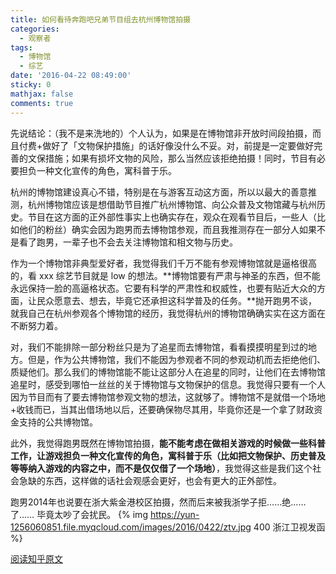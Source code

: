 ```yaml
---
title: 如何看待奔跑吧兄弟节目组去杭州博物馆拍摄
categories:
  - 观察者
tags:
  - 博物馆
  - 综艺
date: '2016-04-22 08:49:00'
sticky: 0
mathjax: false
comments: true
---
```


先说结论：（我不是来洗地的）个人认为，如果是在博物馆非开放时间段拍摄，而且付费+做好了「文物保护措施」的话好像没什么不妥。对，前提是一定要做好完善的文保措施；如果有损坏文物的风险，那么当然应该拒绝拍摄！同时，节目有必要担负一种文化宣传的角色，寓科普于乐。<!-- more -->

杭州的博物馆建设真心不错，特别是在与游客互动这方面，所以以最大的善意推测，杭州博物馆应该是想借助节目推广杭州博物馆、向公众普及文物馆藏与杭州历史。节目在这方面的正外部性事实上也确实存在，观众在观看节目后，一些人（比如他们的粉丝）确实会因为跑男而去博物馆参观，而且我推测存在一部分人如果不是看了跑男，一辈子也不会去关注博物馆和相文物与历史。

作为一个博物馆非典型爱好者，我觉得我们千万不能有参观博物馆就是逼格很高的，看 xxx 综艺节目就是 low 的想法。**博物馆要有严肃与神圣的东西，但不能永远保持一脸的高逼格状态。它要有科学的严肃性和权威性，也要有贴近大众的方面，让民众愿意去、想去，毕竟它还承担这科学普及的任务。**抛开跑男不谈，就我自己在杭州参观各个博物馆的经历，我觉得杭州的博物馆确确实实在这方面在不断努力着。

对，我们不能排除一部分粉丝只是为了追星而去博物馆，看看摸摸明星到过的地方。但是，作为公共博物馆，我们不能因为参观者不同的参观动机而去拒绝他们、质疑他们。那么我们的博物馆能不能让这部分人在追星的同时，让他们在去博物馆追星时，感受到哪怕一丝丝的关于博物馆与文物保护的信息。我觉得只要有一个人因为节目而有了要去博物馆参观文物的想法，这就够了。博物馆不是就借一个场地+收钱而已，当其出借场地以后，还要确保物尽其用，毕竟你还是一个拿了财政资金支持的公共博物馆。

此外，我觉得跑男既然在博物馆拍摄，**能不能考虑在做相关游戏的时候做一些科普工作，让游戏担负一种文化宣传的角色，寓科普于乐（比如把文物保护、历史普及等等纳入游戏的内容之中，而不是仅仅借了一个场地）**，我觉得这些是我们这个社会急缺的东西，这样做的话社会观感会更好，也会有更大的正外部性。

跑男2014年也说要在浙大紫金港校区拍摄，然而后来被我浙学子拒……绝……了…… 毕竟太吵了会扰民。
{% img https://yun-1256060851.file.myqcloud.com/images/2016/0422/ztv.jpg 400 浙江卫视发函 %}

[阅读知乎原文](https://www.zhihu.com/question/43452588/answer/96280097)
